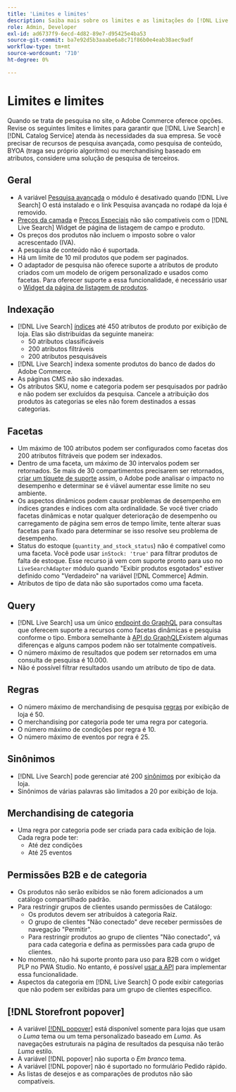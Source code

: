 ```yaml
---
title: 'Limites e limites'
description: Saiba mais sobre os limites e as limitações do [!DNL Live Search] para garantir que atenda às necessidades da sua empresa.
role: Admin, Developer
exl-id: ad6737f9-6ecd-4d82-89e7-d95425e4ba53
source-git-commit: ba7e92d5b3aaabe6a8c71f86b0e4eab38aec9adf
workflow-type: tm+mt
source-wordcount: '710'
ht-degree: 0%

---
```


# Limites e limites

Quando se trata de pesquisa no site, o Adobe Commerce oferece opções. Revise os seguintes limites e limites para garantir que [!DNL Live Search] e [!DNL Catalog Service] atenda às necessidades da sua empresa. Se você precisar de recursos de pesquisa avançada, como pesquisa de conteúdo, BYOA (traga seu próprio algoritmo) ou merchandising baseado em atributos, considere uma solução de pesquisa de terceiros.

## Geral

- A variável [Pesquisa avançada](https://experienceleague.adobe.com/en/docs/commerce-admin/catalog/catalog/search/search) o módulo é desativado quando [!DNL Live Search] O está instalado e o link Pesquisa avançada no rodapé da loja é removido.
- [Preços da camada](https://experienceleague.adobe.com/en/docs/commerce-admin/catalog/products/pricing/product-price-tier) e [Preços Especiais](https://experienceleague.adobe.com/en/docs/commerce-admin/catalog/products/pricing/product-price-special) não são compatíveis com o [!DNL Live Search] Widget de página de listagem de campo e produto.
- Os preços dos produtos não incluem o imposto sobre o valor acrescentado (IVA).
- A pesquisa de conteúdo não é suportada.
- Há um limite de 10 mil produtos que podem ser paginados.
- O adaptador de pesquisa não oferece suporte a atributos de produto criados com um modelo de origem personalizado e usados como facetas. Para oferecer suporte a essa funcionalidade, é necessário usar o [Widget da página de listagem de produtos](plp-styling.md).

## Indexação

- [!DNL Live Search] [índices](indexing.md) até 450 atributos de produto por exibição de loja. Elas são distribuídas da seguinte maneira:
   - 50 atributos classificáveis
   - 200 atributos filtráveis
   - 200 atributos pesquisáveis
- [!DNL Live Search] indexa somente produtos do banco de dados do Adobe Commerce.
- As páginas CMS não são indexadas.
- Os atributos SKU, nome e categoria podem ser pesquisados por padrão e não podem ser excluídos da pesquisa. Cancele a atribuição dos produtos às categorias se eles não forem destinados a essas categorias.

## Facetas

- Um máximo de 100 atributos podem ser configurados como facetas dos 200 atributos filtráveis que podem ser indexados.
- Dentro de uma faceta, um máximo de 30 intervalos podem ser retornados. Se mais de 30 compartimentos precisarem ser retornados, [criar um tíquete de suporte](https://experienceleague.adobe.com/en/docs/commerce-knowledge-base/kb/help-center-guide/magento-help-center-user-guide) assim, o Adobe pode analisar o impacto no desempenho e determinar se é viável aumentar esse limite no seu ambiente.
- Os aspectos dinâmicos podem causar problemas de desempenho em índices grandes e índices com alta ordinalidade. Se você tiver criado facetas dinâmicas e notar qualquer deterioração de desempenho ou carregamento de página sem erros de tempo limite, tente alterar suas facetas para fixado para determinar se isso resolve seu problema de desempenho.
- Status do estoque (`quantity_and_stock_status`) não é compatível como uma faceta. Você pode usar `inStock: 'true'` para filtrar produtos de falta de estoque. Esse recurso já vem com suporte pronto para uso no `LiveSearchAdapter` módulo quando &quot;Exibir produtos esgotados&quot; estiver definido como &quot;Verdadeiro&quot; na variável [!DNL Commerce] Admin.
- Atributos de tipo de data não são suportados como uma faceta.

## Query

- [!DNL Live Search] usa um único [endpoint do GraphQL](https://developer.adobe.com/commerce/services/graphql/live-search/) para consultas que oferecem suporte a recursos como facetas dinâmicas e pesquisa conforme o tipo. Embora semelhante à [API do GraphQL](https://developer.adobe.com/commerce/webapi/graphql/)Existem algumas diferenças e alguns campos podem não ser totalmente compatíveis.
- O número máximo de resultados que podem ser retornados em uma consulta de pesquisa é 10.000.
- Não é possível filtrar resultados usando um atributo de tipo de data.

## Regras

- O número máximo de merchandising de pesquisa [regras](rules.md) por exibição de loja é 50.
- O merchandising por categoria pode ter uma regra por categoria.
- O número máximo de condições por regra é 10.
- O número máximo de eventos por regra é 25.

## Sinônimos

- [!DNL Live Search] pode gerenciar até 200 [sinônimos](synonyms.md) por exibição da loja.
- Sinônimos de várias palavras são limitados a 20 por exibição de loja.

## Merchandising de categoria

- Uma regra por categoria pode ser criada para cada exibição de loja. Cada regra pode ter:
   - Até dez condições
   - Até 25 eventos

## Permissões B2B e de categoria

- Os produtos não serão exibidos se não forem adicionados a um catálogo compartilhado padrão.
- Para restringir grupos de clientes usando permissões de Catálogo:
   - Os produtos devem ser atribuídos à categoria Raiz.
   - O grupo de clientes &quot;Não conectado&quot; deve receber permissões de navegação &quot;Permitir&quot;.
   - Para restringir produtos ao grupo de clientes &quot;Não conectado&quot;, vá para cada categoria e defina as permissões para cada grupo de clientes.
- No momento, não há suporte pronto para uso para B2B com o widget PLP no PWA Studio. No entanto, é possível [usar a API](install.md#pwa-support) para implementar essa funcionalidade.
- Aspectos da categoria em [!DNL Live Search] O pode exibir categorias que não podem ser exibidas para um grupo de clientes específico.

## [!DNL Storefront popover]

- A variável [[!DNL popover]](storefront-popover.md) está disponível somente para lojas que usam o *Luma* tema ou um tema personalizado baseado em *Luma*. As navegações estruturais na página de resultados da pesquisa não terão *Luma* estilo.
- A variável [!DNL popover] não suporta o *Em branco* tema.
- A variável [!DNL popover] não é suportado no formulário Pedido rápido.
- As listas de desejos e as comparações de produtos não são compatíveis.

